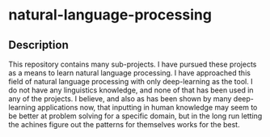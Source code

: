 # natural-language-processing

## Description

This repository contains many sub-projects. I have pursued these projects as a means to learn natural language processing. I have 
approached this field of natural language processing with only deep-learning as the tool. I do not have any linguistics knowledge, and
none of that has been used in any of the projects. I believe, and also as has been shown by many deep-learning applications now, that 
inputting in human knowledge may seem to be better at problem solving for a specific domain, but in the long run letting the achines 
figure out the patterns for themselves works for the best.

